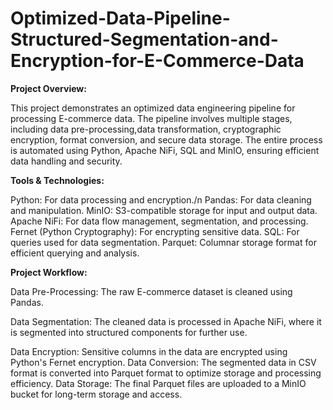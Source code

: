 # Optimized-Data-Pipeline-Structured-Segmentation-and-Encryption-for-E-Commerce-Data
**Project Overview:**

This project demonstrates an optimized data engineering pipeline for processing E-commerce data. The pipeline involves multiple stages, including data pre-processing,data transformation, cryptographic encryption, format conversion, and secure data storage. The entire process is automated using Python, Apache NiFi, SQL and MinIO, ensuring efficient data handling and security.

**Tools & Technologies:**

Python: For data processing and encryption./n
Pandas: For data cleaning and manipulation.
MinIO: S3-compatible storage for input and output data.
Apache NiFi: For data flow management, segmentation, and processing.
Fernet (Python Cryptography): For encrypting sensitive data.
SQL: For queries used for data segmentation.
Parquet: Columnar storage format for efficient querying and analysis.

**Project Workflow:**

Data Pre-Processing: The raw E-commerce dataset is cleaned using Pandas.

Data Segmentation: The cleaned data is processed in Apache NiFi, where it is segmented into structured components for further use.

Data Encryption: Sensitive columns in the data are encrypted using Python's Fernet encryption.
Data Conversion: The segmented data in CSV format is converted into Parquet format to optimize storage and processing efficiency.
Data Storage: The final Parquet files are uploaded to a MinIO bucket for long-term storage and access.


